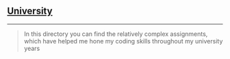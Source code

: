 ## [University](https://www.uom.gr/en/dai)
---
> In this directory you can find
> the relatively complex assignments,
> which have helped me hone my coding
> skills throughout my university years
